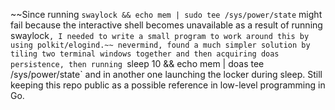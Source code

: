 ~~Since running `swaylock && echo mem | sudo tee /sys/power/state` might fail because the interactive shell becomes unavailable as a result of running swaylock`, I needed to write a small program to work around this by using polkit/elogind.~~
nevermind, found a much simpler solution by tiling two terminal windows together and then acquiring doas persistence, then running `sleep 10 && echo mem | doas tee /sys/power/state` and in another one launching the locker during sleep. Still keeping this repo public as a possible reference in low-level programming in Go.
